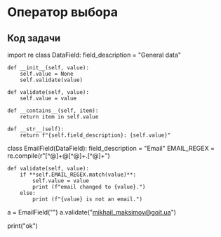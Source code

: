 # Оператор выбора
## Код задачи

import re
class DataField:
    field_description = "General data"

    def __init__(self, value):
        self.value = None
        self.validate(value)

    def validate(self, value):
        self.value = value

    def __contains__(self, item):
        return item in self.value

    def __str__(self):
        return f"{self.field_description}: {self.value}"


class EmailField(DataField):
    field_description = "Email"
    EMAIL_REGEX = re.compile(r"[^@]+@[^@]+\.[^@]+")

    def validate(self, value):
        if **self.EMAIL_REGEX.match(value)**:
            self.value = value
            print (f"email changed to {value}.")
        else: 
            print (f"{value} is not an email.")


a = EmailField("")
a.validate("mikhail_maksimov@goit.ua")

print("ok")
